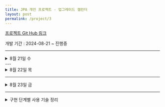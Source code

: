 ```yaml
---
title: JPA 개인 프로젝트 - 업그레이드 캘린더
layout: post
permalink: /project/3
---
```


[프로젝트 Git Hub 링크](https://github.com/Rlackdals981010/SpringJpaCalender)

개발 기간 : 2024-08-21 ~ 진행중

---
<details>
<summary>8월 21일 수</summary>
<div markdown="1">

---
오늘은 ERD 수정을 시작으로

1. 일정 CRU
2. 댓글 CRUD
3. 일정 전체 출력 페이징
4. 일정 D
5. 유저 CRUD
   까지 진행했다.

---

# ERD

ERD 작성부터 큰 고난이 있었다.
지금 진행되는 프로젝트는 2개 이상의 테이블이 서로 1:N 혹은 N:M 관계를 맺게 되어있다.
우선 처음 발생한 오류는 1:N 상황에서 1인 테이블에 외래키를 설정한것. -> N의 입장인 테이블에 설정해야한다.
지금 프로젝트를 예로 들면 1개의 Event에 N개의 댓글이 달린다. 그러면 댓글 table에 Event ID라는 FK를 만들어줘야 한다.

두번째 오류는 N:M을 바로 연관한것이다. 무조건 중간 테이블을 생성해서 1:N, 1:M 관계로 관리해야한다.
어차피 JPA도 중간 테이블을 임의로 만들어서 관리하기 때문에, 개발자가 직접 하는게 더 좋다.

무튼 ERD는 [ReadMe](https://github.com/Rlackdals981010/SpringJpaCalender)에 있다.

---
# 일정 CRU
---
기본적으로 모든 구현은 3 Layer architecture로 구성된다.
우선 JPA를 사용하기 때문에 JDBC를 사용한 전 프로젝트와는 달리
build.gradle에 implementation 'org.springframework.boot:spring-boot-starter-data-jpa'를 사용해주면 된다.
이후 Repository를 interface로 생성하고 expends JpaRepository<엔티티 타입, 키 타입>으로 만들고 사용하면 된다.
CRUD중 Update를 제외한 모든 구현이 JpaRepository내부에 되어있기 때문에 CRD는 구현이 JDBC때랑 똑같다.

JPA덕분에 모든 비즈니스 로직은 Service에서 이뤄지게 되었고, save, delete, findById 등등은 내장 메소드를 사용하면 된다.
단, Update는 구현되어있지 않기 때문에 조금 다르게 접근해야한다.
우선 Update메소드를 Entity 내부 메소드로 생성하고, 이용하면 되는데, 이때 @Transactional을 사용해야한다.
이 어노테이션을 사용하면 해당 메소드가 하나의 트랜잭션으로 취급되어 메소드 종료시 데이터베이스에 변경으로 커밋된다.
즉, 변경 대상 Event의 id를 통해서 해당 인스턴스에 접근하여 update()하고 종료하면 자동으로 데이터베이스에 업로드된다.

---
# 댓글 CRUD
---
댓글로 일정과 동일하게 동작하지만 지금까지의 엔티티들과 다르게, 댓글은 일정의 id를 외래키로 소지하고 있다.
또한 본 프로젝트의 엔티티는 전부 양방향 관계 이므로 일정이 존재해야지만 댓글을 생성할 수 있고, 댓글이 삭제되면 일정에서도 삭제되어야 한다.
하지만 일정 테이블에 댓글 관련 column이 없다. 이 경우 Event 엔티티 내부에

{% highlight ruby %}
@OneToMany(mappedBy = "event")
private List<Comment> commentList = new ArrayList<>();
{% endhighlight %}

를 통해서 일정 엔티티가 댓글 엔티티를 가지고 있다는걸 알려야한다. 이래야지 1개의 일정에 여러 댓글이 있다는걸 JVM이 알 수 있기 때문

또한 사실 댓글이 삭제되어도 일정에는 영향이 없기 때문에 댓글 CRUD도 하던대로 하면 된다.

---
# 일정 전체 출력 페이징
---
페이징부터 JPA의 진가가 발휘된다.
페이징은 Spring Data JPA가 제공하는 Pageable과 Page인터페이스를 사용하면 된다.
우선 페이징을 위해선 필수적으로 표시할 페이지와 페이지당 포함한 데이터 개수를 알려줘야 한다.
본 프로젝트에서는 이러한 정보를 쿼리 파라미터로 받기 때문에 다음과 같이 받는다.

{% highlight ruby %}
@GetMapping()
public List<PageResponseDto> printEvents(
@RequestParam(value = "page") Integer page,
@RequestParam(value = "size", defaultValue = "10") Integer size) {
return eventSerivce.printEvents(page, size);
}
{% endhighlight %}
이를 통해 Service에서 페이지네이션을 진행한다.
{% highlight ruby %}
public List<PageResponseDto> printEvents(int page, int size) {
Pageable pageable = PageRequest.of(page, size, Sort.by("modifiedAt").descending());
return eventRepository.findAll(pageable)
.map(event -> new PageResponseDto(
event.getTitle(),
event.getContent(),
event.getCommentList().size(),
event.getCreatedAt(),
event.getModifiedAt(),
event.getUsername()
))
.getContent();
}
{% endhighlight %}
위 코드를 보면 Pageable pageable = PageRequest.of(page, size, Sort.by("modifiedAt").descending()); 부분부터 보이는데,
Pageable은 JPA에서 제공하는 인터페이스이고, page, size, 정렬 순서 등을 매개변수로 넣을 수 있다. 즉, 나는 지금 어느 페이지를 보여달라고 요청중인데, 한 페이지당 size만큼의 일정이 수록되고,
수정일 기준으로 내림차순 해달라는 것이다.
이후 pageable 조건에 맞춰서 eventRepository에서 일정을 찾는데, 이때 요구사항에 따라 .map()으로 해당 데이터들을 넣어서 .getContent()를 통해 List로 반환하고 있다.

---
# 일정 D
---
일정 삭제는 List<Comment>를 통해서 댓글이 일정에 묶여있기 때문에 일정 삭제시 관련 댓글도 전부 삭제해야한다.
이때 사용하는것이 영속성 전이이다.
영속성 전이는 영속 상태의 Entity에 취해지는 작업이 관련 Entity 까지 전파되는 것이다.
영속성 전이로는 저장과 삭제가 수행될 수 있는데, 여기선 삭제만 구현한다.

{% highlight ruby %}
@OneToMany(mappedBy = "event", cascade = {CascadeType.PERSIST, CascadeType.REMOVE})//영속성 전이로 한번에 댓글 다 삭제
private List<Comment> commentList = new ArrayList<>();
{% endhighlight %}

@관계 어노테이션의 파라미터인 cascade로 지정이 가능한데, CascadeType.PERSIST가 영속 상태를 의미하고 CascadeType.REMOVE로 삭제시 영속성 전이된다는걸 알린다.
이렇게 설정하면 Service단에서는 그냥 repository.delete(event)로 해당 이벤트를 지우면 자동으로 댓글까지 다 삭제된다.

---
# 유저 CRUD
---
유저 테이블이 추가되는 부분이다. 이때부터 슬슬 관계들이 복잡해진다.
ERD를 보면 유저는 일정과의 중간테이블과 댓글과 연관이 있다. 이때, 한명의 유저가 댓글을 여러개 작성하고, 한명의 유저가 여러개의 일정을 작성(애매함)하는걸 보면 D의 경우 영속성 전이를 사용해야한다는걸 유추할
수 있다.
무튼 이걸 신경써서 CRUD를 구현하면 눈물나는 중간 테이블을 이용해 일정과 매칭하기 가 있다.

한명의 유저가 여러개의 일정을 작성.. 에서 애매하다고 했던 이유는, 일정을 작성한 유저는 추가로 일정 담당 유저를 배치할 수 있다는 요구사항이 있기 때문이다. 이때문에 일정과 유저는 N:M관계가 되고, 이는 곧
중간 테이블 생성을 요구하게 된다.
나의 경우 유저가 일정을 포스트 한다고 생각해서 Post 테이블을 생성했고, Post 테이블은 PK인 PostId와 FK인 UserId, EventId를 갖는다.

이 테이블을 이용해서 연관관계를 맺는건 다음과 같다.
{% highlight ruby %}
public void setUserToEvent(Long eventId, Long userId) {
Event setEvent = findEvent(eventId);
User setUser = userRepository.findById(userId).orElseThrow(() -> new IllegalArgumentException("해당 유저는 없습니다."));

    Post post = new Post();
    post.setEvent(setEvent);
    post.setUser(setUser);
    postRepository.save(post);

}
{% endhighlight %}

이렇게 설정할 Event와 User를 찾아서 Post에 넣으면 끝이다.

---
이렇게 정리하다 보니까 좀 아쉬운게 많이 보이는데, 프로젝트 마감이 다음주 목요일이기 때문에 우선 남은 추가 요구사항을 구현하고, 리팩토링을 진행할 예정이다.
우선 지금 아쉬운건 event 생성시 존재하지 않는 user id를 넣어도 생성이 된다는점.
User - Event 관계를 수동으로 맺어야한다는 점. 등등 이 있다.

</div>
</details>
---


<details>
<summary>8월 22일 목</summary>
<div markdown="1">
---
#일정 조회 개선
---
일정 단건 조회시 일정의 필드에 있는 데이터만 출력을 진행했는데, 본 단계를 통해 기존 데이터 + 담당 유저들의 고유 식별자, 유저명, 이메일이 추가된다.
이를 위해서 ResponseDto 객체를 추가로 생성했고, Service에 printEvent 메소드를 새로 생성했다.

{% highlight ruby %}
public EventDetailResponseDto printEvent(Long eventId){
Event event = findEvent(eventId);
List<Post> postList = postRepository.findByEventId(eventId);

    List<UserResponseNoTimeDto> userDtos = postList.stream()
            .map(post -> {
                User user = post.getUser();
                return new UserResponseNoTimeDto(user);
            })
            .distinct()
            .collect(Collectors.toList());

    return new EventDetailResponseDto(event, userDtos);

}
{% endhighlight %}
우선 단건 조회는 eventId를 이용해서 단일 Event를 찾고, post라는 중간 테이블을 통해서 연관를 맺은 User를 찾기위해
findByEventId라는 쿼리메소드를 postRepository에 생성해서 해당 DB를 통해 해당 이벤트에 연결된 모든 user를 찾는다.
이후 해당 Post 리스트에서 각 User를 추출하고, 중복 제거 후 UserResponseNoTimeDto 리스트로 변환한다.
이후 이벤트 정보와 사용자 정보를 포함하는 EventDetailResponseDto 즉, 출력 Dto에 넣어서 보낸다.
이러면 일정 단건 조회시 3개의 필드가 추가되서 출력된다.

다음은 일정 전체 조회 시 담당 유저 정보가 포함되지 않는다는데, 애초에 ResponseDt로 출력하는데 담당 유저 정보는 안되는게 맞지 않나..?
또한 일정과 담당 유저는 중간 테이블을 중간에 두고 있고 oneToMany라 default가 lazy라서 지연 로딩이라 일당 그대로 뒀다.

---
#회원가입
---
회원가입을 위해서 유저에 비밀번호 필드를 추가하고, 비밀번호는 PasswordEncoder를 통해 암호화한다. 원래 스트링 시큐리티를 이용해서 사용해도 되는데,
{% highlight ruby %}
//build.gradle
implementation 'at.favre.lib:bcrypt:0.10.2'
//config.PasswordEncoder
import at.favre.lib.crypto.bcrypt.BCrypt;
import org.springframework.stereotype.Component;

@Component
public class PasswordEncoder {

    public String encode(String rawPassword) {
        return BCrypt.withDefaults().hashToString(BCrypt.MIN_COST, rawPassword.toCharArray());
    }

    public boolean matches(String rawPassword, String encodedPassword) {
        BCrypt.Result result = BCrypt.verifyer().verify(rawPassword.toCharArray(), encodedPassword);
        return result.verified;
    }

}
{% endhighlight %}
로 구현해도 된다.

무튼 저걸 받아오고 Jwt의 기능을 관리하는 JwtUtil을 구현해야한다. JwtUtil은 총 5개의 기능을 지원한다.

1. JWT생성
2. JWT Cokkie에 저장
3. JWT에서 실제 토큰값 추출하기
4. JWT 검증
5. JWT에서 사용자 정보 가져오기
   를 구현해야하는데, 우선 회원가입 단계에선 1,2기능만 사용한다.

지금까지 회원가입, 즉 Db에 등록할때는 RequestDto를 바로 Entity로 바꿔서 Save했는데, 이제부턴 검증 절차가 필요하다.
검증은 Id, Email처럼 중복이면 안되는 필드를 대상으로 진행하고, 비밀번호는 String password = passwordEncoder.encode(userRequestDto.getPassword());
를 이용해서 암호화 해야 한다.

이후 User user = new User(username, password,email)를 이용해서 user 인스턴스를 만들고, 저장하면 된다.

근데, 요구사항에 따라서 토큰을 만들어서 쿠키에 넣어서 보내줘야한다.
{% highlight ruby %}
String token = jwtUtil.createToken(createUser.getId());
jwtUtil.addJwtToCookie(token,res);
{% endhighlight %}

---
#로그인
---
로그인은 JWT를 이용해 구현된다. 로그인은 이메일과 비밀번호를 입력받고 검증을 하는데, userRepository에서 findByEmail를 이용해서 email을 저장한 user를 가져오고,
해당 user의 비밀번호는
{% highlight ruby %}
if (!passwordEncoder.matches(password, user.getPassword())) {
throw new IllegalArgumentException("비밀번호가 일치하지 않습니다.");
}
{% endhighlight %}
를 이용해서 비밀번호까지 같으면 이제 토큰을 발급하면 된다.
이후 토큰을 RequestHear에 추가해서 인증처리를 진행하면 되늗네 <- 이걸 안했다. 추후 해야할듯

회원가입과 로그인은 토큰을 얻는 과정이기 때문에 인증처리에서 제외한다. 이건 필터에서

{% highlight ruby %}
if (StringUtils.hasText(url) &&
(url.startsWith("/users") || url.startsWith("/login"))
) {
// 회원가입, 로그인 관련 API 는 인증 필요없이 요청 진행
chain.doFilter(request, response); // 다음 Filter 로 이동
{% endhighlight %}
이런식으로 그냥 넘겨버리면 된다.

---
#권한 확인
---
권한 확인을 원해선 각 유저가 권한을 지녀야하기 때문에 유저 테이블에 권한 필드를 추가한다.
이때, 권한은 사용자가 임의로 정하는 것이 아니고, 서버에서 정해둔 권한만을 소유해야하기 때문에 enum형으로 권한을 등록한다.

enum형으로 선언된 형태는 Entity에 다음과 같이 사용할 수 있다.
{% highlight ruby %}
@Column(nullable = false)
@Enumerated(value = EnumType.STRING)
private UserRoleEnum role;
{% endhighlight %}
이렇게 하면 enum에서 등록한 타입으로 등록된다.

또한, 회원가입에서 권한을 입력받아야 하는데, 이는 권한 비밀 키를 이용해서 관리자 + 옳은 비밀 키를 통해서 관리자 권한을 부여할 수 있고, 또 일반 사용자 권한으로 그냥 가입도 가능하다.
</div>
</details>


---
<details>
<summary>8월 23일 금</summary>
<div markdown="1">

---
#외부 API를 이용해서 날씨 조회하기
---
RestTemplate를 사용해서 외부 API에 날짜를 보내서 날씨를 받아오는 기능을 추가해야한다.
이를 위해 Event Entity와 테이블에 날짜 관련 필드를 생성해주고, 날짜는 CreateAt을 사용한다.

우선 RestTemplate는 다른 빈들과는 다르게 생성자에서 restTemplateBuilder를 통해서 build한다.

날씨는 일정 생성시 필드에 저장해야하기 때문에 기존 createEvent 서비스에 기능을 추가했고, 날씨를 받는 메소드를 새로 제작했다.

{% highlight ruby %}
public String getWeather(LocalDateTime date) {
// 날짜를 "MM-dd" 형식으로 포맷팅
String formattedDate = date.format(DateTimeFormatter.ofPattern("MM-dd"));

    URI uri = UriComponentsBuilder
            .fromUriString("https://f-api.github.io")
            .path("/f-api/weather.json")
            .queryParam("date", formattedDate)
            .encode()
            .build()
            .toUri();

    ResponseEntity<String> responseEntity = restTemplate.getForEntity(uri, String.class);
    String responseBody = responseEntity.getBody();

    // Jackson ObjectMapper를 사용하여 JSON 문자열을 객체로 변환
    ObjectMapper objectMapper = new ObjectMapper();
    List<Map<String, String>> weatherData = null;
    try {
        weatherData = objectMapper.readValue(responseBody, new TypeReference<List<Map<String, String>>>() {});
    } catch (JsonProcessingException e) {
        e.printStackTrace();
        // 예외 처리: 로그를 남기거나 기본 값을 반환할 수 있습니다.
        return "Error processing weather data";
    }

    // 날짜에 맞는 날씨 정보를 찾기
    for (Map<String, String> entry : weatherData) {
        if (entry.get("date").equals(formattedDate)) {
            return entry.get("weather");
        }
    }

    // 날짜에 맞는 날씨 정보가 없는 경우
    return "No weather data available for the specified date";
}
{% endhighlight %}

일단 외부 API의 형식이 Date가 MM-dd형식이라 포맷을 해주고, uri는 UriComponentsBuilder를 이용해서 제작한다.
우선 이 부분을 수정을 해야하는데, 저런식으로 했더니 해당 JSON 데이터를 전부 받아버린다. 그래서 방법을 찾기 전까지 확인을 위해서 Jackson ObjectMapper를 이용해서 기능만 구현해뒀다.

---
#리펙토링 1 Dto 감소
---
우선 Dto가 많아도 너무 많아서 수를 좀 줄여보자.
Comment : Response 1, Request 1
Event : Response 2, Request 1
User : Response 2, Request 1
Login : Request 1
Page : Response 1

우선 Page의 경우 부터 확인한다.
title, content, commentCount, create_date, update_date, user_id로 구성되어 있다.  <- 그냥 EventResponseDto 에 필드 추가하고 사용하면 될듯, 추가할 필드 :  commentCount

LogIn의 경우
email, password 를 request로 받는데, UserRequestDto에 전부 있다.

UserResponse Dto는 CreatedAt, ModifiedAt이 있고 없고 차이다.
하나로 통일

EventReponse Dto도  private List<UserResponseNoTimeDto> users와 wather의 유무 차이다. 통일.




</div>
</details>

---

<details>
<summary>구현 단계별 사용 기술 정리</summary>
<div markdown="1">

---

- 일정 CRU
1. 3 lay architecture 
2. JPA
3. Timestamped (작성일, 수정일)
 
---

- 댓글 CRUD
1. 3 lay architecture
2. JPA
3. 연관관계(@ManyToOne, ~)

___

- 일정 페이징 조회 
1. JPA의 Pageable, Page 인터페이스

---

- 일정 삭제
1. 영속성 전이 (연관관계의 cascade={CascadeType.PERSIST,  CascadeType.REMOVE}) 옵션

---

- 유저 CRUD
1. 다대다 관계를 중간 테이블을 이용해서 ManyToOne 2개로 분할
2. 영속성 전이

---

- 일정 조회 개선
1. DTO 수정
2. 지연 로딩?? <- 내가 구현 안함.. 아직도 뭔지 모르겠음

---

- 회원 가입
1. PasswordEncoder 사용을 통한 비밀번호 암호화
2. JwtUtil에서 JWT 발급 기능 및 쿠키에 삽입 기능

---

- 로그인
1. 필터를 이용해 Jwt를 검증하여 User 도출후 Controller에 보재구니
2. PostMan에서 Hear에 토큰 실어 보내기

---

- 권한 확인
1. 권한 구현용 ENUM 클래스 구현 
2. Entity에 ENUM 클래스 적용 ( @Column(nullable = false), @Enumerated(value = EnumType.STRING))
3. 회원가입시 권한 추가 (관리자 Secret Key)

---

- 외부 API 조회
1. RestTemplate
2. Jackson ObjectMapper

---

</div>
</details>
